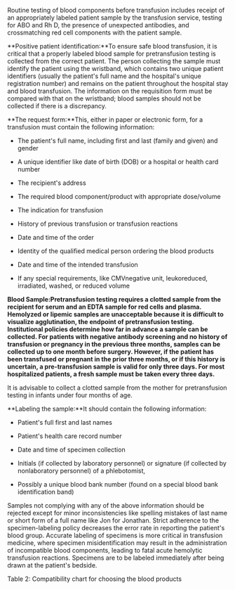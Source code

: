 Routine testing of blood components before transfusion includes receipt of an appropriately labeled patient sample by the transfusion service, testing for ABO and Rh D, the presence of unexpected antibodies, and crossmatching red cell components with the patient sample.

**Positive patient identification:**To ensure safe blood transfusion, it is critical that a properly labeled blood sample for pretransfusion testing is collected from the correct patient. The person collecting the sample must identify the patient using the wristband, which contains two unique patient identifiers (usually the patient's full name and the hospital's unique registration number) and remains on the patient throughout the hospital stay and blood transfusion. The information on the requisition form must be compared with that on the wristband; blood samples should not be collected if there is a discrepancy.

**The request form:**This, either in paper or electronic form, for a transfusion must contain the following information:

- The patient's full name, including first and last (family and given) and gender

- A unique identifier like date of birth (DOB) or a hospital or health card number

- The recipient's address

- The required blood component/product with appropriate dose/volume

- The indication for transfusion

- History of previous transfusion or transfusion reactions

- Date and time of the order

- Identity of the qualified medical person ordering the blood products

- Date and time of the intended transfusion

- If any special requirements, like CMVnegative unit, leukoreduced, irradiated, washed, or reduced volume

**Blood Sample:**Pretransfusion testing requires a clotted sample from the recipient for serum and an EDTA sample for red cells and plasma. Hemolyzed or lipemic samples are unacceptable because it is difficult to visualize agglutination, the endpoint of pretransfusion testing. Institutional policies determine how far in advance a sample can be collected. For patients with negative antibody screening and no history of transfusion or pregnancy in the previous three months, samples can be collected up to one month before surgery. However, if the patient has been transfused or pregnant in the prior three months, or if this history is uncertain, a pre-transfusion sample is valid for only three days. For most hospitalized patients, a fresh sample must be taken every three days**.**

It is advisable to collect a clotted sample from the mother for pretransfusion testing in infants under four months of age.

**Labeling the sample:**It should contain the following information:

- Patient's full first and last names

- Patient's health care record number

- Date and time of specimen collection

- Initials (if collected by laboratory personnel) or signature (if collected by nonlaboratory personnel) of a phlebotomist,

- Possibly a unique blood bank number (found on a special blood bank identification band)

Samples not complying with any of the above information should be rejected except for minor inconsistencies like spelling mistakes of last name or short form of a full name like Jon for Jonathan. Strict adherence to the specimen-labeling policy decreases the error rate in reporting the patient's blood group. Accurate labeling of specimens is more critical in transfusion medicine, where specimen misidentification may result in the administration of incompatible blood components, leading to fatal acute hemolytic transfusion reactions. Specimens are to be labeled immediately after being drawn at the patient's bedside.

Table 2: Compatibility chart for choosing the blood products